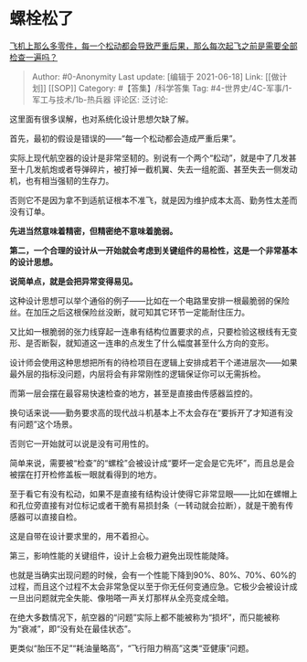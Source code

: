 # 螺栓松了
[飞机上那么多零件，每一个松动都会导致严重后果，那么每次起飞之前是需要全部检查一遍吗？](https://www.zhihu.com/question/463612668/answer/1938249553)

> Author: #0-Anonymity
> Last update: [编辑于 2021-06-18]
> Link: [[做计划]] [[SOP]]
> Category: #【答集】/科学答集
> Tag:  #4-世界史/4C-军事/1-军工与技术/1b-热兵器
> 评论区:
> 泛讨论:

这里面有很多误解，也对系统化设计思想欠缺了解。

首先，最初的假设是错误的——“每一个松动都会造成严重后果”。

实际上现代航空器的设计是非常坚韧的。别说有一个两个“松动”，就是中了几发甚至十几发航炮或者导弹碎片，被打掉一截机翼、失去一组舵面、甚至失去一侧发动机，也有相当强韧的生存力。

否则它不是因为拿不到适航证根本不准飞，就是因为维护成本太高、勤务性太差而没有订单。

**先进当然意味着精密，但精密绝不意味着脆弱。**

**第二，一个合理的设计从一开始就会考虑到关键组件的易检性，这是一个非常基本的设计思想。**

**说简单点，就是会把异常变得易见。**

这种设计思想可以举个通俗的例子——比如在一个电路里安排一根最脆弱的保险丝。在加压之后这根保险丝没断，就可知其它环节一定能耐住压力。

又比如一根脆弱的张力线穿起一连串有结构位置要求的点，只要检验这根线有无变形、是否断裂，就知道这一连串的点发生了什么幅度甚至什么方向的变形。

设计师会使用这种思想把所有的待检项目在逻辑上安排成若干个递进层次——如果最外层的指标没问题，内层将会有非常刚性的逻辑保证你可以无需拆检。

而第一层会摆在最容易快速检查的地方，甚至是直接由传感器监控的。

换句话来说——勤务要求高的现代战斗机基本上不太会存在“要拆开了才知道有没有问题”这个场景。

否则它一开始就可以说是没有可用性的。

简单来说，需要被“检查”的“螺栓”会被设计成“要坏一定会是它先坏”，而且总是会被摆在打开检修盖板一眼就看得到的地方。

至于看它有没有松动，如果不是直接有结构设计使得它非常显眼——比如在螺帽上和孔位旁直接有对位标记或者干脆有易损封条（一转动就会拉断），就是干脆有传感器可以直接自检。

这是自带在设计要求里的，用不着担心。

第三，影响性能的关键组件，设计上会极力避免出现性能陡降。

也就是当确实出现问题的时候，会有一个性能下降到90%、80%、70%、60%的过程，而且这个过程不太会非常急促以至于你无任何变通应急。它极少会被设计成一旦出问题就完全失能、像啪嗒一声关灯那样从全亮变成全暗。

在绝大多数情况下，航空器的“问题”实际上都不能被称为“损坏”，而只能被称为“衰减”，即“没有处在最佳状态”。

更类似“胎压不足”“耗油量略高”，“飞行阻力稍高”这类“亚健康”问题。
